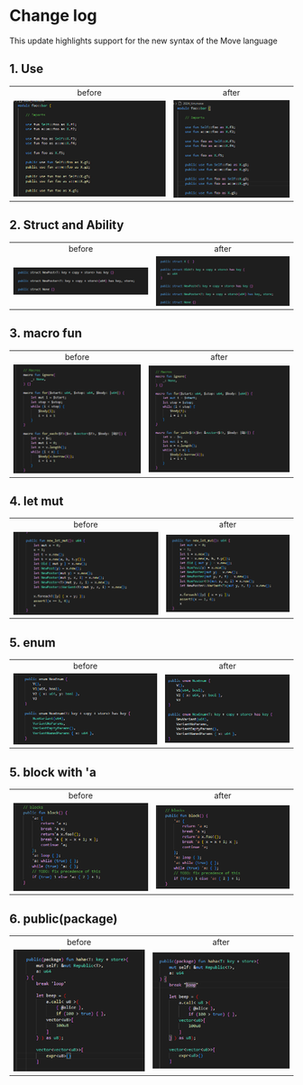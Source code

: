# Change log
This update highlights support for the new syntax of the Move language

## 1. Use
|  |  |  
| :--: | :--: |  
| before | after |  
| <img src="changelog\img\use_before.png" alt="before" style="width: 100%; height: auto;"> | <img src="changelog\img\use_after.png" alt="after" style="width: 150%; height: auto;"> |

## 2. Struct and Ability
|  |  |  
| :--: | :--: |  
| before | after |  
| <img src="changelog\img\struct_before.png" alt="before" style="width: 100%; height: auto;"> | <img src="changelog\img\struct_after.png" alt="after" style="width: 150%; height: auto;"> |

## 3. macro fun
|  |  |  
| :--: | :--: |  
| before | after |  
| <img src="changelog\img\macro_before.png" alt="before" style="width: 100%; height: auto;"> | <img src="changelog\img\macro_after.png" alt="after" style="width: 150%; height: auto;"> |

## 4. let mut 
|  |  |  
| :--: | :--: |  
| before | after |  
| <img src="changelog\img\let_mut_before.png" alt="before" style="width: 100%; height: auto;"> | <img src="changelog\img\let_mut_after.png" alt="after" style="width: 150%; height: auto;"> |

## 5. enum
|  |  |  
| :--: | :--: |  
| before | after |  
| <img src="changelog\img\enum_before.png" alt="before" style="width: 100%; height: auto;"> | <img src="changelog\img\enum_after.png" alt="after" style="width: 150%; height: auto;"> |

## 5. block with 'a
|  |  |  
| :--: | :--: |  
| before | after |  
| <img src="changelog\img\block_with_value_before.png" alt="before" style="width: 100%; height: auto;"> | <img src="changelog\img\block_with_value_after.png" alt="after" style="width: 150%; height: auto;"> |

## 6. public(package)
|  |  |  
| :--: | :--: |  
| before | after |  
| <img src="changelog\img\public(package)_before.png" alt="before" style="width: 100%; height: auto;"> | <img src="changelog\img\public(package)_after.png" alt="after" style="width: 150%; height: auto;"> |